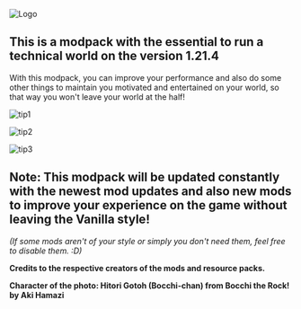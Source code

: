 ![Logo](https://cdn.modrinth.com/data/cached_images/961b04a83edad397c148a42a88e707ab5a1093e7.png)

## This is a modpack with the essential to run a technical world on the version 1.21.4

With this modpack, you can improve your performance and also do some other things to maintain you motivated and entertained on your world, so that way you won't leave your world at the half!

![tip1](https://cdn.modrinth.com/data/cached_images/6feaf0250428bdba7398b4e14384b321bef29387.jpeg)

![tip2](https://cdn.modrinth.com/data/cached_images/0a7953b125cf002e57ad1df0e2b98a1befe4b04d.jpeg)

![tip3](https://cdn.modrinth.com/data/cached_images/c41e0b8f36bfc215f7c1c4f89e1509bf0c786a31.jpeg)

## Note: This modpack will be updated constantly with the newest mod updates and also new mods to improve your experience on the game without leaving the Vanilla style!

_(If some mods aren't of your style or simply you don't need them, feel free to disable them. :D)_

**Credits to the respective creators of the mods and resource packs.**

**Character of the photo: Hitori Gotoh (Bocchi-chan) from Bocchi the Rock! by Aki Hamazi**
